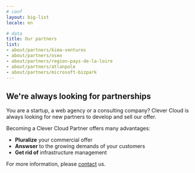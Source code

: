 ```yaml
---
# conf
layout: big-list
locale: en

# data
title: Our partners
list:
- about/partners/kima-ventures
- about/partners/oseo
- about/partners/region-pays-de-la-loire
- about/partners/atlanpole
- about/partners/microsoft-bizpark
---
```

## We're always looking for partnerships 

You are a startup, a web agency or a consulting company? Clever Cloud is always looking for new partners to develop and sell our offer.

Becoming a Clever Cloud Partner offers many advantages:
* **Pluralize** your commercial offer
* **Answser** to the growing demands of your customers
* **Get rid of** infrastructure management

For more information, please [contact](/en/about/#contact_us) us.
